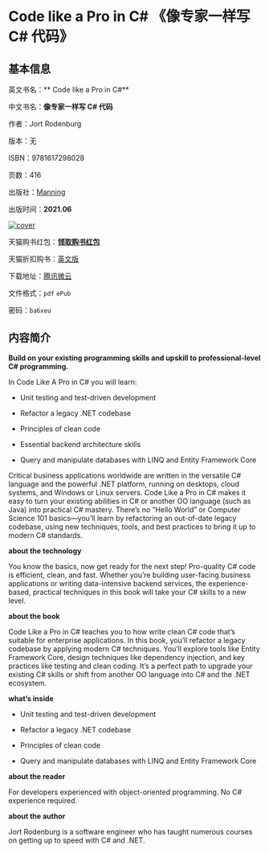 # Code like a Pro in C# 《像专家一样写 C# 代码》

## 基本信息

英文书名：** Code like a Pro in C#**

中文书名：**像专家一样写 C# 代码**

作者：Jort Rodenburg

版本：无

ISBN：9781617298028

页数：416

出版社：[Manning](https://www.manning.com/books/code-like-a-pro-in-c-sharp)

出版时间：**2021.06**

<a title="点击购买正版纸质图书" target="_blank" href="https://s.click.taobao.com/8m0jSTu">
<img :src="$withBase('/images/code_like_a_pro_in_csharp.jpg')" alt="cover">
</a>

天猫购书红包：[**领取购书红包**](https://s.click.taobao.com/vsZCiTu)

天猫折扣购书：[英文版](https://s.click.taobao.com/8m0jSTu)

下载地址：[腾讯微云](https://share.weiyun.com/xgbTyhRt)

文件格式：`pdf` `ePub`

密码：`ba6xeu`

## 内容简介

**Build on your existing programming skills and upskill to professional-level C# programming.**

In Code Like A Pro in C# you will learn:

- Unit testing and test-driven development

- Refactor a legacy .NET codebase

- Principles of clean code

- Essential backend architecture skills

- Query and manipulate databases with LINQ and Entity Framework Core

Critical business applications worldwide are written in the versatile C# language and the powerful .NET platform, running on desktops, cloud systems, and Windows or Linux servers. Code Like a Pro in C# makes it easy to turn your existing abilities in C# or another OO language (such as Java) into practical C# mastery. There’s no “Hello World” or Computer Science 101 basics—you’ll learn by refactoring an out-of-date legacy codebase, using new techniques, tools, and best practices to bring it up to modern C# standards.

**about the technology**

You know the basics, now get ready for the next step! Pro-quality C# code is efficient, clean, and fast. Whether you’re building user-facing business applications or writing data-intensive backend services, the experience-based, practical techniques in this book will take your C# skills to a new level.

**about the book**

Code Like a Pro in C# teaches you to how write clean C# code that’s suitable for enterprise applications. In this book, you’ll refactor a legacy codebase by applying modern C# techniques. You’ll explore tools like Entity Framework Core, design techniques like dependency injection, and key practices like testing and clean coding. It’s a perfect path to upgrade your existing C# skills or shift from another OO language into C# and the .NET ecosystem.

**what’s inside**

- Unit testing and test-driven development

- Refactor a legacy .NET codebase

- Principles of clean code

- Query and manipulate databases with LINQ and Entity Framework Core

**about the reader**

For developers experienced with object-oriented programming. No C# experience required.

**about the author**

Jort Rodenburg is a software engineer who has taught numerous courses on getting up to speed with C# and .NET.
